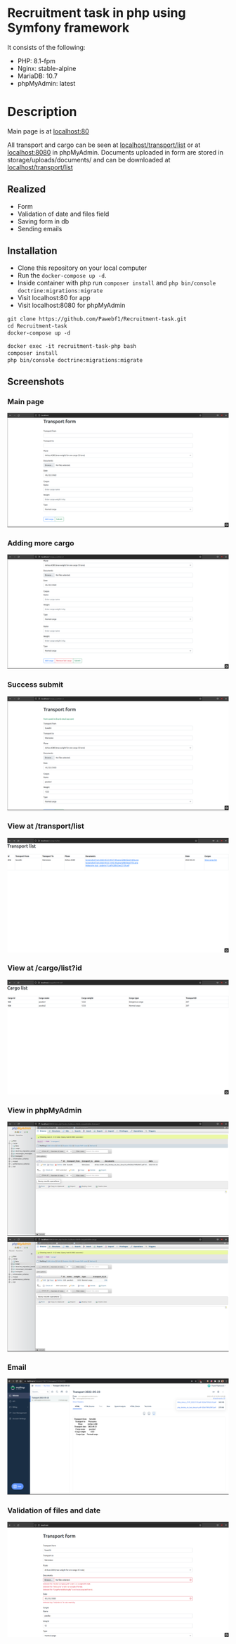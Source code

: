 # Recruitment task in php using Symfony framework

It consists of the following:

* PHP: 8.1-fpm
* Nginx: stable-alpine
* MariaDB: 10.7
* phpMyAdmin: latest

# Description

Main page is at [localhost:80]()

All transport and cargo can be seen at [localhost/transport/list]() or at [localhost:8080]() in phpMyAdmin.
Documents uploaded in form are stored in storage/uploads/documents/ and can be downloaded
at [localhost/transport/list]()

## Realized

* Form
* Validation of date and files field
* Saving form in db
* Sending emails

## Installation

* Clone this repository on your local computer
* Run the `docker-compose up -d`.
* Inside container with php run `composer install` and `php bin/console doctrine:migrations:migrate`
* Visit localhost:80 for app
* Visit localhost:8080 for phpMyAdmin

```shell
git clone https://github.com/Pawebf1/Recruitment-task.git
cd Recruitment-task
docker-compose up -d
```

```shell
docker exec -it recruitment-task-php bash 
composer install 
php bin/console doctrine:migrations:migrate
```

## Screenshots

### Main page

![](screenshots/localhost.png)

### Adding more cargo

![](screenshots/adding_cargo.png)

### Success submit

![](screenshots/success_submit.png)

### View at /transport/list

![](screenshots/transport_list.png)

### View at /cargo/list?id

![](screenshots/cargo_list.png)

### View in phpMyAdmin

![](screenshots/phpmyadmin_transport.png)
![](screenshots/phpmyadmin_cargo.png)

### Email

![](screenshots/email.png)

### Validation of files and date

![](screenshots/validation_files_date.png)